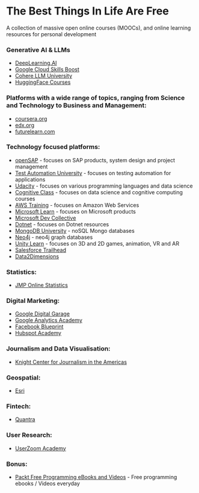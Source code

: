 # The Best Things In Life Are Free
A collection of massive open online courses (MOOCs), and online learning resources for personal development  

### Generative AI & LLMs ###
- [DeepLearning.AI](https://www.deeplearning.ai/short-courses/)
- [Google Cloud Skills Boost](https://www.cloudskillsboost.google/journeys/118)
- [Cohere LLM University](https://docs.cohere.com/docs/llmu)
- [HuggingFace Courses](https://huggingface.co/learn)

### Platforms with a wide range of topics, ranging from Science and Technology to Business and Management: ###
- [coursera.org](https://www.coursera.org)
- [edx.org](https://www.edx.org)
- [futurelearn.com](https://www.futurelearn.com)

### Technology focused platforms: ###
- [openSAP](https://open.sap.com) - focuses on SAP products, system design and project management
- [Test Automation University](https://testautomationu.applitools.com/) - focuses on testing automation for applications
- [Udacity](https://www.udacity.com/courses/all) - focuses on various programming languages and data science
- [Cognitive Class](https://cognitiveclass.ai/) - focuses on data science and cognitive computing courses
- [AWS Training](https://www.aws.training/LearningLibrary) - focuses on Amazon Web Services
- [Microsoft Learn](https://docs.microsoft.com/en-us/learn/) - focuses on Microsoft products
- [Microsoft Dev Collective](https://developer.microsoft.com/en-us/collective/learning/paths)
- [Dotnet](https://dotnet.microsoft.com/learn) - focuses on Dotnet resources 
- [MongoDB University](https://university.mongodb.com/) - noSQL Mongo databases
- [Neo4j](https://graphacademy.neo4j.com/) - neo4j graph databases
- [Unity Learn](https://learn.unity.com/) - focuses on 3D and 2D games, animation, VR and AR
- [Salesforce Trailhead](https://trailhead.salesforce.com/en/home) 
- [Data2Dimensions](https://d2academics.thinkific.com/collections)

### Statistics: ###
- [JMP Online Statistics](https://www.jmp.com/en_us/online-statistics-course.html)

### Digital Marketing: ###
- [Google Digital Garage](https://learndigital.withgoogle.com/digitalgarage/courses)
- [Google Analytics Academy](https://analytics.google.com/analytics/academy/)
- [Facebook Blueprint](https://www.facebookblueprint.com/student/catalog)
- [Hubspot Academy](https://academy.hubspot.com/)

### Journalism and Data Visualisation: ###
- [Knight Center for Journalism in the Americas](https://journalismcourses.org/)

### Geospatial: ###
- [Esri](https://www.esri.com/training/mooc-going-places-courses/)

### Fintech: ###
- [Quantra](https://quantra.quantinsti.com/courses?is_paid=0)

### User Research: ###
- [UserZoom Academy](https://academy.userzoom.com/) 


### Bonus: ###
- [Packt Free Programming eBooks and Videos](https://www.packtpub.com/packt/offers/free-learning) - Free programming ebooks / Videos everyday
